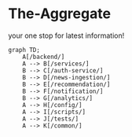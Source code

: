 # The-Aggregate
your one stop for latest information!

```mermaid
graph TD;
    A[/backend/]
    A --> B[/services/]
    B --> C[/auth-service/]
    B --> D[/news-ingestion/]
    B --> E[/recommendation/]
    B --> F[/notification/]
    B --> G[/analytics/]
    A --> H[/config/]
    A --> I[/scripts/]
    A --> J[/tests/]
    A --> K[/common/]
